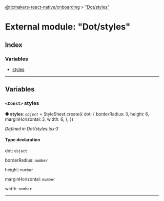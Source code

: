 [@ticmakers-react-native/onboarding](../README.md) > ["Dot/styles"](../modules/_dot_styles_.md)

# External module: "Dot/styles"

## Index

### Variables

* [styles](_dot_styles_.md#styles)

---

## Variables

<a id="styles"></a>

### `<Const>` styles

**● styles**: *`object`* =  StyleSheet.create({
  dot: {
    borderRadius: 3,
    height: 6,
    marginHorizontal: 3,
    width: 6,
  },
})

*Defined in Dot/styles.tsx:3*

#### Type declaration

 dot: `object`

 borderRadius: `number`

 height: `number`

 marginHorizontal: `number`

 width: `number`

___

